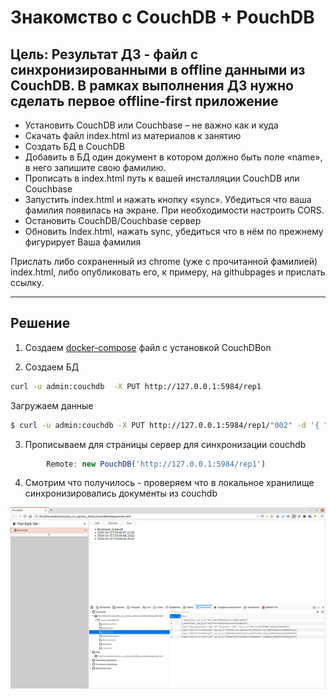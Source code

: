 # Знакомство с CouchDB + PouchDB

## Цель: Результат ДЗ - файл с синхронизированными в offline данными из CouchDB. В рамках выполнения ДЗ нужно сделать первое offline-first приложение

* Установить CouchDB или Couchbase – не важно как и куда
* Скачать файл index.html из материалов к занятию
* Создать БД в CouchDB
* Добавить в БД один документ в котором должно быть поле «name», в него запишите свою фамилию.
* Прописать в index.html путь к вашей инсталляции CouchDB или Couchbase
* Запустить index.html и нажать кнопку «sync». Убедиться что ваша фамилия появилась на экране. При необходимости настроить CORS.
* Остановить CouchDB/Couchbase сервер
* Обновить Index.html, нажать sync, убедиться что в нём по прежнему фигурирует Ваша фамилия

Прислать либо сохраненный из chrome (уже с прочитанной фамилией) index.html, либо опубликовать его, к примеру, на githubpages и прислать ссылку.

---

## Решение

1. Создаем [docker-compose](../couchdb/docker-compose.yaml) файл с установкой CouchDBon

2. Создаем БД

``` sh
curl -u admin:couchdb  -X PUT http://127.0.0.1:5984/rep1
```

Загружаем данные

``` sh
$ curl -u admin:couchdb -X PUT http://127.0.0.1:5984/rep1/"002" -d '{ "name" : " Васильев Алексей " , " age " :" 38 " , " Designation " : " DEV " }'
```

3. Прописываем для страницы сервер для синхронизации couchdb

``` javascript
        Remote: new PouchDB('http://127.0.0.1:5984/rep1')
```

4. Смотрим что получилось - проверяем что в локальное хранилище синхронизировались документы из couchdb

![тут фото с кругами](img/Screenshot-from-2020-10-31-17-48-58.png)